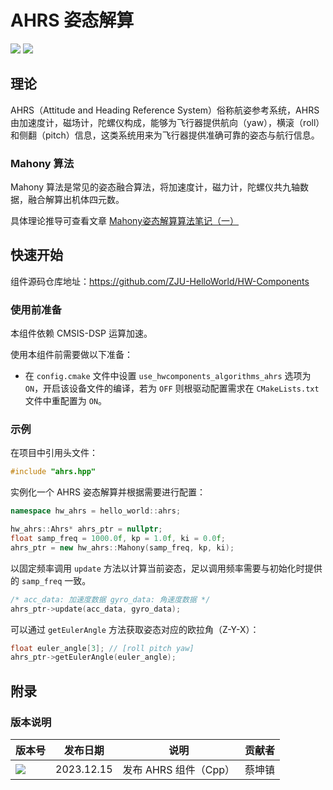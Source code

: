 # AHRS 姿态解算

<img src = "https://img.shields.io/badge/version-1.0.0-green"> <sp> <img src = "https://img.shields.io/badge/author-Caikunzhen-lightgrey">

## 理论
AHRS（Attitude and Heading Reference System）俗称航姿参考系统，AHRS由加速度计，磁场计，陀螺仪构成，能够为飞行器提供航向（yaw），横滚（roll）和侧翻（pitch）信息，这类系统用来为飞行器提供准确可靠的姿态与航行信息。

### Mahony 算法
Mahony 算法是常见的姿态融合算法，将加速度计，磁力计，陀螺仪共九轴数据，融合解算出机体四元数。

具体理论推导可查看文章 [Mahony姿态解算算法笔记（一）](https://zhuanlan.zhihu.com/p/342703388)

## 快速开始

组件源码仓库地址：<https://github.com/ZJU-HelloWorld/HW-Components>

### 使用前准备

本组件依赖 CMSIS-DSP 运算加速。

使用本组件前需要做以下准备：

* 在 `config.cmake` 文件中设置 `use_hwcomponents_algorithms_ahrs` 选项为 `ON`，开启该设备文件的编译，若为 `OFF` 则根驱动配置需求在 `CMakeLists.txt` 文件中重配置为 `ON`。

### 示例

在项目中引用头文件：

```cpp
#include "ahrs.hpp"
```

实例化一个 AHRS 姿态解算并根据需要进行配置：

```cpp
namespace hw_ahrs = hello_world::ahrs;

hw_ahrs::Ahrs* ahrs_ptr = nullptr;
float samp_freq = 1000.0f, kp = 1.0f, ki = 0.0f;
ahrs_ptr = new hw_ahrs::Mahony(samp_freq, kp, ki);
```

以固定频率调用 `update` 方法以计算当前姿态，足以调用频率需要与初始化时提供的 `samp_freq` 一致。

```cpp
/* acc_data: 加速度数据 gyro_data: 角速度数据 */
ahrs_ptr->update(acc_data, gyro_data);
```

可以通过 `getEulerAngle` 方法获取姿态对应的欧拉角（Z-Y-X）：

```cpp
float euler_angle[3]; // [roll pitch yaw]
ahrs_ptr->getEulerAngle(euler_angle);
```

## 附录

### 版本说明

| 版本号                                                       | 发布日期   | 说明               | 贡献者 |
| ------------------------------------------------------------ | ---------- | ------------------ | ------ |
| <img src = "https://img.shields.io/badge/version-1.0.0-green"> | 2023.12.15 | 发布 AHRS 组件（Cpp） | 蔡坤镇 |